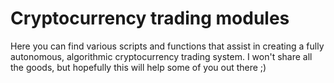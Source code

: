 # Cryptocurrency trading modules

Here you can find various scripts and functions that assist in creating a fully autonomous, algorithmic cryptocurrency trading system. I won't share all the goods, but hopefully this will help some of you out there ;)
